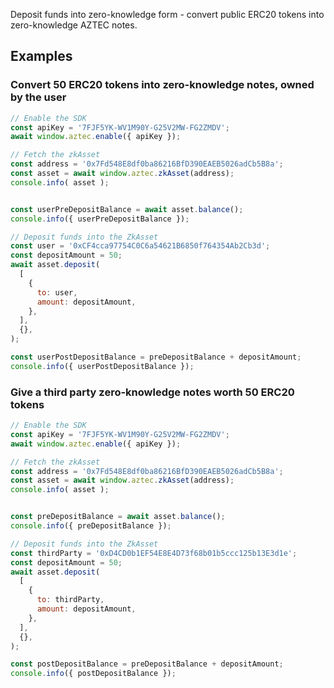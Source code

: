 Deposit funds into zero-knowledge form - convert public ERC20 tokens into zero-knowledge AZTEC notes.


<!-- __Arguments__
- {String} __to__: Ethereum address to which the user is 'depositing' the zero-knowledge funds. The address will become the owner of the notes
- {Number} __amount__: Number of public ERC20 tokens being converted into notes -->

## Examples
### Convert 50 ERC20 tokens into zero-knowledge notes, owned by the user
```js
// Enable the SDK
const apiKey = '7FJF5YK-WV1M90Y-G25V2MW-FG2ZMDV';
await window.aztec.enable({ apiKey });

// Fetch the zkAsset
const address = '0x7Fd548E8df0ba86216BfD390EAEB5026adCb5B8a';
const asset = await window.aztec.zkAsset(address);
console.info( asset );


const userPreDepositBalance = await asset.balance();
console.info({ userPreDepositBalance });

// Deposit funds into the ZkAsset
const user = '0xCF4cca97754C0C6a54621B6850f764354Ab2Cb3d';
const depositAmount = 50;
await asset.deposit(
  [
    {
      to: user,
      amount: depositAmount,
    },
  ],
  {},
);

const userPostDepositBalance = preDepositBalance + depositAmount;
console.info({ userPostDepositBalance });
```

### Give a third party zero-knowledge notes worth 50 ERC20 tokens

```js
// Enable the SDK
const apiKey = '7FJF5YK-WV1M90Y-G25V2MW-FG2ZMDV';
await window.aztec.enable({ apiKey });

// Fetch the zkAsset
const address = '0x7Fd548E8df0ba86216BfD390EAEB5026adCb5B8a';
const asset = await window.aztec.zkAsset(address);
console.info( asset );


const preDepositBalance = await asset.balance();
console.info({ preDepositBalance });

// Deposit funds into the ZkAsset
const thirdParty = '0xD4CD0b1EF54E8E4D73f68b01b5ccc125b13E3d1e';
const depositAmount = 50;
await asset.deposit(
  [
    {
      to: thirdParty,
      amount: depositAmount,
    },
  ],
  {},
);

const postDepositBalance = preDepositBalance + depositAmount;
console.info({ postDepositBalance });
```
